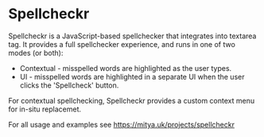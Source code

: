 # Spellcheckr

Spellcheckr is a JavaScript-based spellchecker that integrates into textarea tag. It provides a full spellchecker experience, and runs in one of two modes (or both):

- Contextual - misspelled words are highlighted as the user types.
- UI - misspelled words are highlighted in a separate UI when the user clicks the 'Spellcheck' button.

For contextual spellchecking, Spellcheckr provides a custom context menu for in-situ replacemet.

For all usage and examples see https://mitya.uk/projects/spellcheckr
